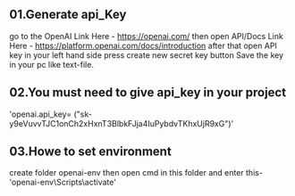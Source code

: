 ## 01.Generate api_Key
  go to the OpenAI 
    Link Here - https://openai.com/
  then open API/Docs
    Link Here - https://platform.openai.com/docs/introduction
  after that open API key in your left hand side
  press create new secret key button 
  Save the key in your pc like text-file.
## 02.You must need to give api_key in your project 
'openai.api_key= ("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")'
## 03.Howe to set environment
  create folder openai-env
  then open cmd in this folder and enter this- 'openai-env\Scripts\activate'
  
